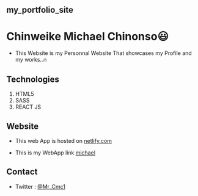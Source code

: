 ## my_portfolio_site

# Chinweike Michael Chinonso😃

- This Website is my Personnal Website That showcases my Profile and my works..🔥

## Technologies

1. HTML5
2. SASS
3. REACT JS

## Website

- This web App is hosted on [netlify.com](netlify.com)

- This is my WebApp link [michael](www.chinweikemichael.tech)

## Contact

- Twitter : [@Mr_Cmc1](https://twitter.com/Mr_Cmc1?s=08)
